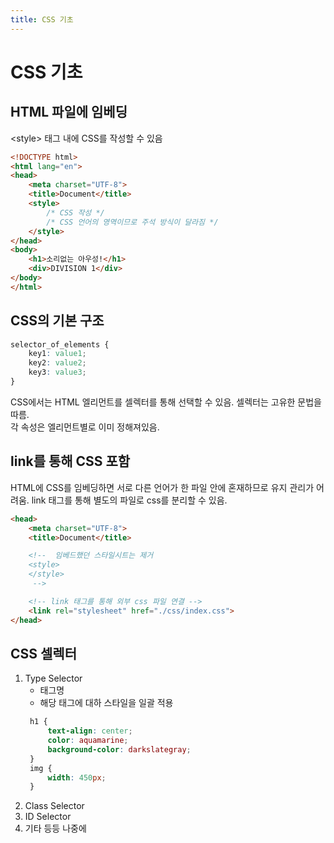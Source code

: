 ```yaml
---
title: CSS 기초
---
```


# CSS 기초
## HTML 파일에 임베딩
\<style\> 태그 내에 CSS를 작성할 수 있음

```html
<!DOCTYPE html>
<html lang="en">
<head>
    <meta charset="UTF-8">
    <title>Document</title>
    <style>
        /* CSS 작성 */
        /* CSS 언어의 영역이므로 주석 방식이 달라짐 */
    </style>
</head>
<body>
    <h1>소리없는 아우성!</h1>
    <div>DIVISION 1</div>
</body>
</html>
```

## CSS의 기본 구조
```css
selector_of_elements {
    key1: value1;
    key2: value2;
    key3: value3;
}
```

CSS에서는 HTML 엘리먼트를 셀렉터를 통해 선택할 수 있음. 셀렉터는 고유한 문법을 따름.  
각 속성은 엘리먼트별로 이미 정해져있음.

## link를 통해 CSS 포함
HTML에 CSS를 임베딩하면 서로 다른 언어가 한 파일 안에 혼재하므로 유지 관리가 어려움. link 태그를 통해 별도의 파일로 css를 분리할 수 있음.

```html
<head>
    <meta charset="UTF-8">
    <title>Document</title>

    <!--  임베드했던 스타일시트는 제거
    <style>
    </style>
     -->

    <!-- link 태그를 통해 외부 css 파일 연결 -->
    <link rel="stylesheet" href="./css/index.css">
</head>
```


## CSS 셀렉터
1. Type Selector
   - 태그명
   - 해당 태그에 대하 스타일을 일괄 적용
   ```css
    h1 {
        text-align: center;
        color: aquamarine;
        background-color: darkslategray;
    }
    img {
        width: 450px;
    }
   ```
2. Class Selector
3. ID Selector
4. 기타 등등 나중에